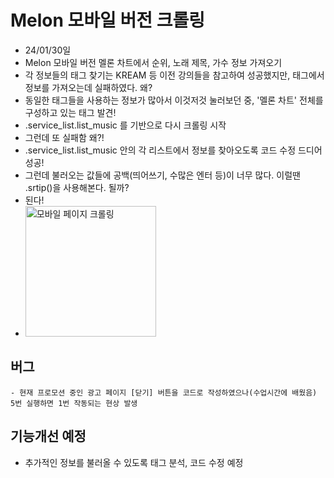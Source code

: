 # Melon 모바일 버전 크롤링
- 24/01/30일
- Melon 모바일 버전 멜론 차트에서 순위, 노래 제목, 가수 정보 가져오기
- 각 정보들의 태그 찾기는 KREAM 등 이전 강의들을 참고하여 성공했지만, 태그에서 정보를 가져오는데 실패하였다. 왜?
- 동일한 태그들을 사용하는 정보가 많아서 이것저것 눌러보던 중, '멜론 차트' 전체를 구성하고 있는 태그 발견!
- .service_list.list_music 를 기반으로 다시 크롤링 시작
- 그런데 또 실패함 왜?!
- .service_list.list_music 안의 각 리스트에서 정보를 찾아오도록 코드 수정 드디어 성공!
- 그런데 불러오는 값들에 공백(띄어쓰기, 수많은 엔터 등)이 너무 많다. 이럴땐 .srtip()을 사용해본다. 될까?
- 된다!
- <img width="209" alt="모바일 페이지 크롤링" src="https://github.com/Ina-Youn/oz_class/assets/155051602/98493a7b-09cf-4445-8c54-ed9f7fe73703">


## 버그
    - 현재 프로모션 중인 광고 페이지 [닫기] 버튼을 코드로 작성하였으나(수업시간에 배웠음) 5번 실행하면 1번 작동되는 현상 발생
    
## 기능개선 예정
  - 추가적인 정보를 불러올 수 있도록 태그 분석, 코드 수정 예정
